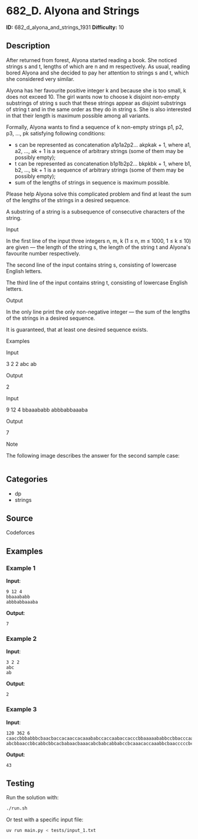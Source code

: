 # 682_D. Alyona and Strings

**ID:** 682_d_alyona_and_strings_1931
**Difficulty:** 10

## Description

After returned from forest, Alyona started reading a book. She noticed strings s and t, lengths of which are n and m respectively. As usual, reading bored Alyona and she decided to pay her attention to strings s and t, which she considered very similar.

Alyona has her favourite positive integer k and because she is too small, k does not exceed 10. The girl wants now to choose k disjoint non-empty substrings of string s such that these strings appear as disjoint substrings of string t and in the same order as they do in string s. She is also interested in that their length is maximum possible among all variants.

Formally, Alyona wants to find a sequence of k non-empty strings p1, p2, p3, ..., pk satisfying following conditions:

  * s can be represented as concatenation a1p1a2p2... akpkak + 1, where a1, a2, ..., ak + 1 is a sequence of arbitrary strings (some of them may be possibly empty);
  * t can be represented as concatenation b1p1b2p2... bkpkbk + 1, where b1, b2, ..., bk + 1 is a sequence of arbitrary strings (some of them may be possibly empty);
  * sum of the lengths of strings in sequence is maximum possible.



Please help Alyona solve this complicated problem and find at least the sum of the lengths of the strings in a desired sequence.

A substring of a string is a subsequence of consecutive characters of the string.

Input

In the first line of the input three integers n, m, k (1 ≤ n, m ≤ 1000, 1 ≤ k ≤ 10) are given — the length of the string s, the length of the string t and Alyona's favourite number respectively.

The second line of the input contains string s, consisting of lowercase English letters.

The third line of the input contains string t, consisting of lowercase English letters.

Output

In the only line print the only non-negative integer — the sum of the lengths of the strings in a desired sequence.

It is guaranteed, that at least one desired sequence exists.

Examples

Input

3 2 2
abc
ab


Output

2


Input

9 12 4
bbaaababb
abbbabbaaaba


Output

7

Note

The following image describes the answer for the second sample case:

<image>

## Categories

- dp
- strings

## Source

Codeforces

## Examples

### Example 1

**Input**:
```
9 12 4
bbaaababb
abbbabbaaaba
```

**Output**:
```
7
```

### Example 2

**Input**:
```
3 2 2
abc
ab
```

**Output**:
```
2
```

### Example 3

**Input**:
```
120 362 6
caaccbbbabbbcbaacbaccacaaccacaaababccaccaabaccacccbbaaaaababbccbbacccaacabacbaaacabbacbabcccbccbcbbcaabaaabaabcccaabacbb
abcbbaaccbbcabbcbbcacbabaacbaaacabcbabcabbabccbcaaacaccaaabbcbaacccccbcabacaacabbbcabaabcbbccabacbaaaacbbbbbccabccccbababcbacbbbcbbaabcaabcacbaaaaaccbaabbabacbcbbbaabbbcabcaacbcccbcbbacababbcaababcbbbbbbcbbaaaababacabcbbcbbaccccbcacccabbbabccabcabacccbbbcaccaccaacacaabacaabccccaabccccaabaccbabcaabbcbbccccbbabccbbccbaacaccabbacacabbacccbbaaacaabacccbcbacbcbcaca
```

**Output**:
```
43
```


## Testing

Run the solution with:

```bash
./run.sh
```

Or test with a specific input file:

```bash
uv run main.py < tests/input_1.txt
```
